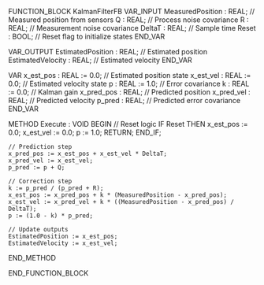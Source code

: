 FUNCTION_BLOCK KalmanFilterFB
VAR_INPUT
    MeasuredPosition : REAL; // Measured position from sensors
    Q : REAL;                // Process noise covariance
    R : REAL;                // Measurement noise covariance
    DeltaT : REAL;           // Sample time
    Reset : BOOL;            // Reset flag to initialize states
END_VAR

VAR_OUTPUT
    EstimatedPosition : REAL; // Estimated position
    EstimatedVelocity : REAL; // Estimated velocity
END_VAR

VAR
    x_est_pos : REAL := 0.0;  // Estimated position state
    x_est_vel : REAL := 0.0;  // Estimated velocity state
    p : REAL := 1.0;          // Error covariance
    k : REAL := 0.0;          // Kalman gain
    x_pred_pos : REAL;        // Predicted position
    x_pred_vel : REAL;        // Predicted velocity
    p_pred : REAL;            // Predicted error covariance
END_VAR

METHOD Execute : VOID
BEGIN
    // Reset logic
    IF Reset THEN
        x_est_pos := 0.0;
        x_est_vel := 0.0;
        p := 1.0;
        RETURN;
    END_IF;

    // Prediction step
    x_pred_pos := x_est_pos + x_est_vel * DeltaT;
    x_pred_vel := x_est_vel;
    p_pred := p + Q;

    // Correction step
    k := p_pred / (p_pred + R);
    x_est_pos := x_pred_pos + k * (MeasuredPosition - x_pred_pos);
    x_est_vel := x_pred_vel + k * ((MeasuredPosition - x_pred_pos) / DeltaT);
    p := (1.0 - k) * p_pred;

    // Update outputs
    EstimatedPosition := x_est_pos;
    EstimatedVelocity := x_est_vel;
END_METHOD

END_FUNCTION_BLOCK
